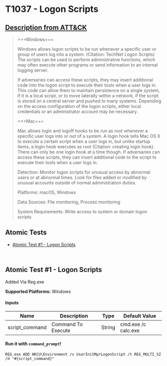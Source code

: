 # T1037 - Logon Scripts
## [Description from ATT&CK](https://attack.mitre.org/wiki/Technique/T1037)
<blockquote>===Windows===

Windows allows logon scripts to be run whenever a specific user or group of users log into a system. (Citation: TechNet Logon Scripts) The scripts can be used to perform administrative functions, which may often execute other programs or send information to an internal logging server.

If adversaries can access these scripts, they may insert additional code into the logon script to execute their tools when a user logs in. This code can allow them to maintain persistence on a single system, if it is a local script, or to move laterally within a network, if the script is stored on a central server and pushed to many systems. Depending on the access configuration of the logon scripts, either local credentials or an administrator account may be necessary.

===Mac===

Mac allows login and logoff hooks to be run as root whenever a specific user logs into or out of a system. A login hook tells Mac OS X to execute a certain script when a user logs in, but unlike startup items, a login hook executes as root (Citation: creating login hook). There can only be one login hook at a time though. If adversaries can access these scripts, they can insert additional code to the script to execute their tools when a user logs in.

Detection: Monitor logon scripts for unusual access by abnormal users or at abnormal times. Look for files added or modified by unusual accounts outside of normal administration duties.

Platforms: macOS, Windows

Data Sources: File monitoring, Process monitoring

System Requirements: Write access to system or domain logon scripts</blockquote>

## Atomic Tests

- [Atomic Test #1 - Logon Scripts](#atomic-test-1---logon-scripts)


<br/>

## Atomic Test #1 - Logon Scripts
Added Via Reg.exe

**Supported Platforms:** Windows


#### Inputs
| Name | Description | Type | Default Value | 
|------|-------------|------|---------------|
| script_command | Command To Execute | String | cmd.exe /c calc.exe|

#### Run it with `command_prompt`!
```
REG.exe ADD HKCU\Environment /v UserInitMprLogonScript /t REG_MULTI_SZ /d "#{script_command}"
```
<br/>
